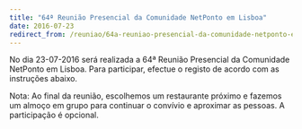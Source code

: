```yaml
---
title: "64ª Reunião Presencial da Comunidade NetPonto em Lisboa"
date: 2016-07-23
redirect_from: /reuniao/64a-reuniao-presencial-da-comunidade-netponto-em-lisboa/
---
```

No dia 23-07-2016 será realizada a 64ª Reunião Presencial da Comunidade NetPonto em Lisboa. Para participar, efectue o registo de acordo com as instruções abaixo.

Nota: Ao final da reunião, escolhemos um restaurante próximo e fazemos um almoço em grupo para continuar o convívio e aproximar as pessoas. A participação é opcional.

